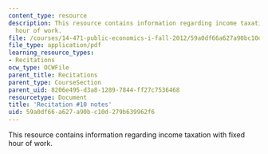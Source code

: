 ```yaml
---
content_type: resource
description: This resource contains information regarding income taxation with fixed
  hour of work.
file: /courses/14-471-public-economics-i-fall-2012/59a0df66a627a90bc10d279b639962f6_MIT14_471F12_recnotes10.pdf
file_type: application/pdf
learning_resource_types:
- Recitations
ocw_type: OCWFile
parent_title: Recitations
parent_type: CourseSection
parent_uid: 8206e495-d3a8-1289-7844-ff27c7536468
resourcetype: Document
title: 'Recitation #10 notes'
uid: 59a0df66-a627-a90b-c10d-279b639962f6
---
```

This resource contains information regarding income taxation with fixed hour of work.

